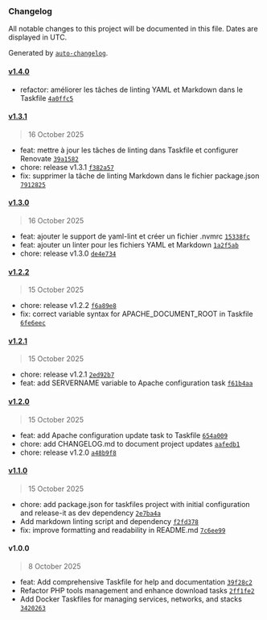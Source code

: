 ### Changelog

All notable changes to this project will be documented in this file. Dates are displayed in UTC.

Generated by [`auto-changelog`](https://github.com/CookPete/auto-changelog).

#### [v1.4.0](https://github.com/koromerzhin/taskfiles/compare/v1.3.1...v1.4.0)

- refactor: améliorer les tâches de linting YAML et Markdown dans le Taskfile [`4a0ffc5`](https://github.com/koromerzhin/taskfiles/commit/4a0ffc542724854a2b756fad8a98ceb0a7e837bc)

#### [v1.3.1](https://github.com/koromerzhin/taskfiles/compare/v1.3.0...v1.3.1)

> 16 October 2025

- feat: mettre à jour les tâches de linting dans Taskfile et configurer Renovate [`39a1582`](https://github.com/koromerzhin/taskfiles/commit/39a158206e26bcf6876fb9948687633fd3cd7169)
- chore: release v1.3.1 [`f382a57`](https://github.com/koromerzhin/taskfiles/commit/f382a57c3092667de4d7ca9e6ca876881e6b12ee)
- fix: supprimer la tâche de linting Markdown dans le fichier package.json [`7912825`](https://github.com/koromerzhin/taskfiles/commit/791282546624fd9f5b9f166ed229eace80022705)

#### [v1.3.0](https://github.com/koromerzhin/taskfiles/compare/v1.2.2...v1.3.0)

> 16 October 2025

- feat: ajouter le support de yaml-lint et créer un fichier .nvmrc [`15338fc`](https://github.com/koromerzhin/taskfiles/commit/15338fcb59975c04faa5531a2589cda3c39ed311)
- feat: ajouter un linter pour les fichiers YAML et Markdown [`1a2f5ab`](https://github.com/koromerzhin/taskfiles/commit/1a2f5ab8df007a6280bfa3e0d845946931d5daa7)
- chore: release v1.3.0 [`de4e734`](https://github.com/koromerzhin/taskfiles/commit/de4e7341d64ff00e01b6e46d897f381f31e84adb)

#### [v1.2.2](https://github.com/koromerzhin/taskfiles/compare/v1.2.1...v1.2.2)

> 15 October 2025

- chore: release v1.2.2 [`f6a89e8`](https://github.com/koromerzhin/taskfiles/commit/f6a89e883bdd9d0ed540fc43dcb37fcb048ad748)
- fix: correct variable syntax for APACHE_DOCUMENT_ROOT in Taskfile [`6fe6eec`](https://github.com/koromerzhin/taskfiles/commit/6fe6eecb493d98554e6ab04bc776718ab4cfcc5f)

#### [v1.2.1](https://github.com/koromerzhin/taskfiles/compare/v1.2.0...v1.2.1)

> 15 October 2025

- chore: release v1.2.1 [`2ed92b7`](https://github.com/koromerzhin/taskfiles/commit/2ed92b72abd6eb4730bd7ca0439bfb2a9938fbb4)
- feat: add SERVERNAME variable to Apache configuration task [`f61b4aa`](https://github.com/koromerzhin/taskfiles/commit/f61b4aae79ebd1f65000b651f6a02a7e363fd7bd)

#### [v1.2.0](https://github.com/koromerzhin/taskfiles/compare/v1.1.0...v1.2.0)

> 15 October 2025

- feat: add Apache configuration update task to Taskfile [`654a009`](https://github.com/koromerzhin/taskfiles/commit/654a00942930c1563176440b7b9a959ff5aa6f06)
- chore: add CHANGELOG.md to document project updates [`aafedb1`](https://github.com/koromerzhin/taskfiles/commit/aafedb10ea35098b370fb3d3cacd8dac61f8684f)
- chore: release v1.2.0 [`a48b9f8`](https://github.com/koromerzhin/taskfiles/commit/a48b9f8b79226fd9475de4cdc0164237360f42ad)

#### [v1.1.0](https://github.com/koromerzhin/taskfiles/compare/v1.0.0...v1.1.0)

> 15 October 2025

- chore: add package.json for taskfiles project with initial configuration and release-it as dev dependency [`2e7ba4a`](https://github.com/koromerzhin/taskfiles/commit/2e7ba4a6306971b5c2746cce55c94843b4fb5cf7)
- Add markdown linting script and dependency [`f2fd378`](https://github.com/koromerzhin/taskfiles/commit/f2fd378cc03870e466cb7fc841b74b7622068086)
- fix: improve formatting and readability in README.md [`7c6ee99`](https://github.com/koromerzhin/taskfiles/commit/7c6ee992575702f70fd77f35b77ab2cea9146d83)

#### v1.0.0

> 8 October 2025

- feat: Add comprehensive Taskfile for help and documentation [`39f28c2`](https://github.com/koromerzhin/taskfiles/commit/39f28c2068a85bf4f851def99b90ad7c989f8fdf)
- Refactor PHP tools management and enhance download tasks [`2ff1fe2`](https://github.com/koromerzhin/taskfiles/commit/2ff1fe23605bb3ba1e620bc4849917d97294cca6)
- Add Docker Taskfiles for managing services, networks, and stacks [`3420263`](https://github.com/koromerzhin/taskfiles/commit/3420263687cf01222aded4ab9ac19899a1075db3)
